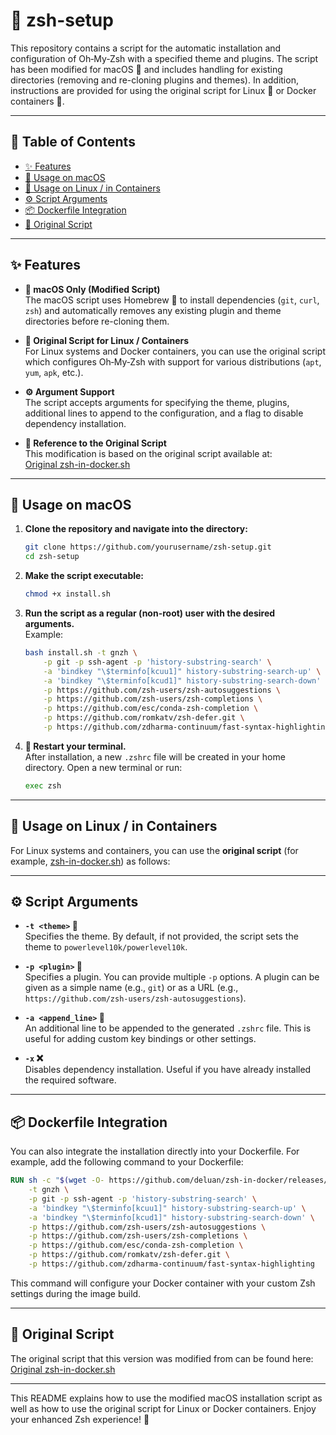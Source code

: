 # 🚀 zsh-setup

This repository contains a script for the automatic installation and configuration of Oh‑My‑Zsh with a specified theme and plugins. The script has been modified for macOS 🍏 and includes handling for existing directories (removing and re-cloning plugins and themes). In addition, instructions are provided for using the original script for Linux 🐧 or Docker containers 🐳.

---

## 📜 Table of Contents
- [✨ Features](#features)
- [🍏 Usage on macOS](#usage-on-macos)
- [🐧 Usage on Linux / in Containers](#usage-on-linux--in-containers)
- [⚙️ Script Arguments](#script-arguments)
- [📦 Dockerfile Integration](#dockerfile-integration)
- [📝 Original Script](#original-script)

---

## ✨ Features

- **🍏 macOS Only (Modified Script)**  
  The macOS script uses Homebrew 🍺 to install dependencies (`git`, `curl`, `zsh`) and automatically removes any existing plugin and theme directories before re-cloning them.

- **🐧 Original Script for Linux / Containers**  
  For Linux systems and Docker containers, you can use the original script which configures Oh‑My‑Zsh with support for various distributions (`apt`, `yum`, `apk`, etc.).

- **⚙️ Argument Support**  
  The script accepts arguments for specifying the theme, plugins, additional lines to append to the configuration, and a flag to disable dependency installation.

- **🔗 Reference to the Original Script**  
  This modification is based on the original script available at:  
  [Original zsh-in-docker.sh](https://github.com/kitenko/zsh-in-docker/blob/master/zsh-in-docker.sh)

---

## 🍏 Usage on macOS

1. **Clone the repository and navigate into the directory:**

   ```sh
   git clone https://github.com/yourusername/zsh-setup.git
   cd zsh-setup
   ```

2. **Make the script executable:**

   ```sh
   chmod +x install.sh
   ```

3. **Run the script as a regular (non-root) user with the desired arguments.**  
   Example:

   ```sh
   bash install.sh -t gnzh \
       -p git -p ssh-agent -p 'history-substring-search' \
       -a 'bindkey "\$terminfo[kcuu1]" history-substring-search-up' \
       -a 'bindkey "\$terminfo[kcud1]" history-substring-search-down' \
       -p https://github.com/zsh-users/zsh-autosuggestions \
       -p https://github.com/zsh-users/zsh-completions \
       -p https://github.com/esc/conda-zsh-completion \
       -p https://github.com/romkatv/zsh-defer.git \
       -p https://github.com/zdharma-continuum/fast-syntax-highlighting
   ```

4. **🔄 Restart your terminal.**  
   After installation, a new `.zshrc` file will be created in your home directory. Open a new terminal or run:

   ```sh
   exec zsh
   ```

---

## 🐧 Usage on Linux / in Containers

For Linux systems and containers, you can use the **original script** (for example, [zsh-in-docker.sh](https://github.com/kitenko/zsh-in-docker/blob/master/zsh-in-docker.sh)) as follows:


---

## ⚙️ Script Arguments

- **`-t <theme>` 🎨**  
  Specifies the theme. By default, if not provided, the script sets the theme to `powerlevel10k/powerlevel10k`.

- **`-p <plugin>` 🔌**  
  Specifies a plugin. You can provide multiple `-p` options. A plugin can be given as a simple name (e.g., `git`) or as a URL (e.g., `https://github.com/zsh-users/zsh-autosuggestions`).

- **`-a <append_line>` 📝**  
  An additional line to be appended to the generated `.zshrc` file. This is useful for adding custom key bindings or other settings.

- **`-x` ❌**  
  Disables dependency installation. Useful if you have already installed the required software.

---

## 📦 Dockerfile Integration

You can also integrate the installation directly into your Dockerfile. For example, add the following command to your Dockerfile:

```dockerfile
RUN sh -c "$(wget -O- https://github.com/deluan/zsh-in-docker/releases/download/v1.2.1/zsh-in-docker.sh)" -- \
    -t gnzh \
    -p git -p ssh-agent -p 'history-substring-search' \
    -a 'bindkey "\$terminfo[kcuu1]" history-substring-search-up' \
    -a 'bindkey "\$terminfo[kcud1]" history-substring-search-down' \
    -p https://github.com/zsh-users/zsh-autosuggestions \
    -p https://github.com/zsh-users/zsh-completions \
    -p https://github.com/esc/conda-zsh-completion \
    -p https://github.com/romkatv/zsh-defer.git \
    -p https://github.com/zdharma-continuum/fast-syntax-highlighting
```

This command will configure your Docker container with your custom Zsh settings during the image build.

---

## 📝 Original Script

The original script that this version was modified from can be found here:  
[Original zsh-in-docker.sh](https://github.com/kitenko/zsh-in-docker/blob/master/zsh-in-docker.sh)

---

This README explains how to use the modified macOS installation script as well as how to use the original script for Linux or Docker containers. Enjoy your enhanced Zsh experience! 🎉
